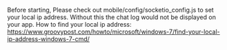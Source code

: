 Before starting, Please check out mobile/config/socketio_config.js to set your local ip address. Without this the chat log would not be displayed on your app.
How to find your local ip address: https://www.groovypost.com/howto/microsoft/windows-7/find-your-local-ip-address-windows-7-cmd/